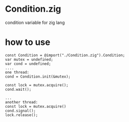# Condition.zig
condition variable for zig lang

# how to use
```
const Condition = @import("./Condition.zig").Condition;
var mutex = undefined;
var cond = undefined;
....
one thread:
cond = Condition.init(&mutex);

const lock = mutex.acquire();
cond.wait();

...
another thread:
const lock = mutex.acquire()
cond.signal();
lock.release();
